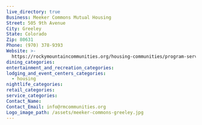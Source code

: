 ```yaml
---
live_directory: true
Business: Meeker Commons Mutual Housing
Street: 505 9th Avenue
City: Greeley
State: Colorado
Zip: 80631
Phone: (970) 378-9393
Website: >-
  https://rockymountaincommunities.org/housing-communities/program-service-descriptions/meeker-commons-greeley-co/
dining_categories:
entertainment_and_recreation_categories:
lodging_and_event_centers_categories:
  - housing
nightlife_categories:
retail_categories:
service_categories:
Contact_Name:
Contact_Email: info@rmcommunities.org
Logo_image_path: /assets/meeker-commons-greeley.jpg
---
```


